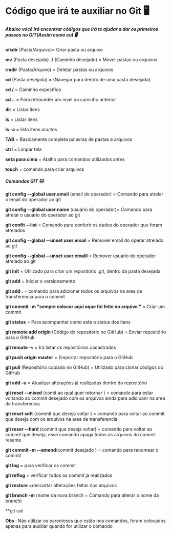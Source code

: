 # Código que irá te auxiliar no Git :desktop_computer:

##### Abaixo você irá encontrar códigos que irá te ajudar a dar os primeiros passos no GIT(Assim como eu) :desktop_computer:

**mkdir** (Pasta/Arquivo)= Criar pasta ou arquivo 

**mv** (Pasta desejada) **./** (Caminho desejado) = Mover pastas ou arquivos

**rmdir** (Pasta/Arquivo)  = Deletar pastas ou arquivos

**cd** (Pasta desejada) = (Navegar para dentro de uma pasta desejada)

**cd /** = Caminho especifico 

**cd ..** = Para retroceder um nível ou caminho anterior 

**dir** = Listar itens 

**ls** = Listar itens 

**ls -a** = lista itens ocultos 

**TAB** = Basicamente completa palavras de pastas e arquivos 

**ctrl** = Limpar tela 

**seta para cima** = Atalho para comandos utilizados antes 

**touch** = comando para criar arquivos





##### Comandos GIT :cat:

**git config --global user.email** (email do operador) = Comando para atrelar o email do operador ao  git

**git config --global user.name** (usuário do operador)= Comando para atrelar o usuário do operador ao git

**git confit --list** = Comando para conferir os dados do operador que foram atrelados 

**git config --global --unset user.email** = Remover email do operar atrelado ao git

**git config --global --unset user.emaill** = Remover usuário do operador atrelado ao git

**git init** = Utilizado para criar um repositório .git, dentro da pasta desejada 

**git add** = Iniciar o versionamento 

**git add .** = comando para adicionar todos os arquivos na area de transferencia para o commit

**git commit -m "sempre colocar aqui oque foi feito no arquivo "** = Criar um commit 

**git status** = Para acompanhar como esta o status dos itens 

**git remote add origin**  (Código do repositório no GitHub) = Enviar repositório para o GitHub

**git remote** -v = Irá listar os repositórios cadastrados 

**git push origin master** = Empurrar repositório para o GitHub

**git pull** (Repositório copiado no GitHub) = Utilizado para clonar códigos do GitHub 

**git add -u** = Atualizar alterações já realizadas dentro do repositório 

**git reset --mixed** (comit ao qual quer retornar ) = comando para estar voltando ao commit desejado com os arquivos ainda para adicioanr na area de transferencia

**git reset soft** (commit que deseja voltar ) = comando para voltar ao commit que deseja com os arquivos na area de transferencia

**git reser --hard** (commit que deseja voltar) = comando para voltar ao commit que deseja, esse comando apaga todos os arquivos do commit resente

**git commit -m --amend**(commit desejado ) = comando para renomear o commit 

**git log** = para verificar os commit

**git reflog** = verificar todos os commit ja realizados

**git restore** =descartar alterações feitas nos arquivos

**git branch -m** (nome da nova branch = Comando para alterar o nome da branch)

**git cat


**Obs** : Não utilizar os parenteses que estão nos comandos, foram colocados apenas para auxiliar quando for utilizar o comando 

